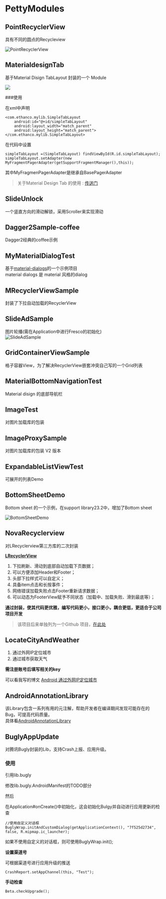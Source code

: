 # PettyModules #
## PointRecyclerView ##
具有不同的圆点的Recycleview  

![PointRecyclerView](/PointRecyclerView/PointRecyclerView.gif)

## MaterialdesignTab ##
基于Material Disign TabLayout 封装的一个 Module

![](/MaterialdesignTab/MaterialdesignTab.gif)

###使用

在xml中声明  

	<com.ethanco.mylib.SimpleTabLayout
        android:id="@+id/simpleTabLayout"
        android:layout_width="match_parent"
        android:layout_height="match_parent"></com.ethanco.mylib.SimpleTabLayout>

在代码中设置  

	simpleTabLayout =(SimpleTabLayout) findViewById(R.id.simpleTabLayout);
    simpleTabLayout.setAdapter(new MyFragmentPagerAdapter(getSupportFragmentManager(),this));

其中MyFragmenPagerAdapter是继承自BasePagerAdapter

> 关于Material Design Tab 的使用 : [传送门](http://www.jcodecraeer.com/a/anzhuokaifa/androidkaifa/2015/0731/3247.html)

## SlideUnlock ##
一个竖直方向的滑动解锁，采用Scroller来实现滑动

## Dagger2Sample-coffee ##
Dagger2经典的coffee示例

## MyMaterialDialogTest ##
基于[material-dialogs](https://github.com/afollestad/material-dialogs#input-dialogs)的一个示例项目  
material dialogs 是 material 风格的dialog

## MRecyclerViewSample ##
封装了下拉自动加载的RecyclerView

## SlideAdSample ##
图片轮播(需在Application中进行Fresco的初始化)  
![SlideAdSample](/SlideAdSample/SlideAdSample.gif)

## GridContainerViewSample ##
格子容器View，为了解决RecyclerView嵌套冲突自己写的一个Grid列表

## MaterialBottomNavigationTest ##
Material disign 的底部导航栏

## ImageTest ##
对图片加载库的包装  

## ImageProxySample ##
对图片加载库的包装 V2 版本

## ExpandableListViewTest ##
可展开的列表Demo

## BottomSheetDemo ##
Bottom sheet 的一个示例，在support library23.2中，增加了Bottom sheet

![BottomSheetDemo](/BottomSheetDemo/BottomSheetDemo.gif)  

## NovaRecyclerview ##
对LRecyclerview第三方库的二次封装  

**[LRecyclerView](https://github.com/jdsjlzx/LRecyclerView)**
  
1. 下拉刷新、滑动到底部自动加载下页数据；  
1. 可以方便添加Header和Footer；  
1. 头部下拉样式可以自定义；  
1. 具备item点击和长按事件；  
1. 网络错误加载失败点击Footer重新请求数据；    
1. 可以动态为FooterView赋予不同状态（加载中、加载失败、滑到最底等）；    

**通过封装，使其代码更优雅，编写代码更小，接口更小，耦合更低，更适合于公司项目开发**  

> 该项目后来单独列为一个Github 项目，[在此处](https://github.com/EthanCo/NovaRecyclerView)  

## LocateCityAndWeather ##

1. 通过外网IP定位城市
2. 通过城市获取天气  

**需注册账号后填写相关的key**  

可以看我写的博文 [Android 通过外网IP定位城市](http://blog.csdn.net/ethanco/article/details/52777032)  

## AndroidAnnotationLibrary ##
该Library包含一系列有用的元注解，帮助开发者在编译期间发现可能存在的Bug，可提高代码质量。  
具体看[AndroidAnnotationLibrary](http://blog.csdn.net/EthanCo/article/details/52931166)

## BuglyAppUpdate ##
对腾讯Bugly封装的Lib，支持Crash上报、应用升级。  

### 使用 ###
引用lib.bugly  

修改lib.bugly.AndroidManifest的TODO部分  

然后  

在Application#onCreate()中初始化，这会初始化Bulgy并自动进行应用更新的检查  

	//使用自定义对话框	
	BuglyWrap.initAndCustomDialog(getApplicationContext(), "7f525d2734", false, R.mipmap.ic_launcher);  

如果不使用自定义的对话框，则可使用BuglyWrap.init();  

**设置渠道号**  

可根据渠道号进行应用升级的推送  

	CrashReport.setAppChannel(this, "Test");   

**手动检查**

	Beta.checkUpgrade();

  



